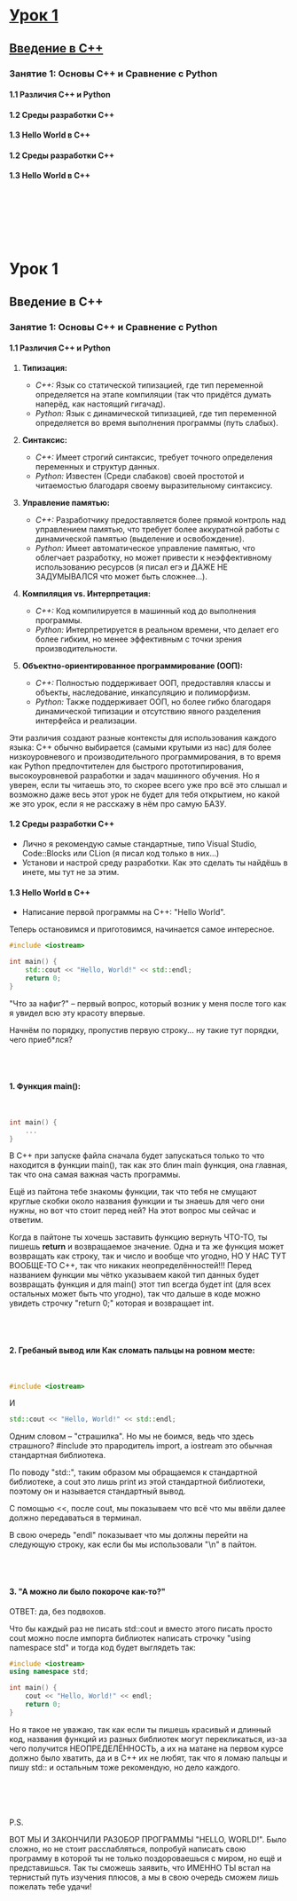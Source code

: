 # [Урок 1](#урок-1)
## [Введение в С++](#введение-в-с)
### Занятие 1: Основы C++ и Сравнение с Python
#### 1.1 Различия C++ и Python
#### 1.2 Среды разработки C++
#### 1.3 Hello World в C++
#### 1.2 Среды разработки C++
#### 1.3 Hello World в C++
<br/> <br/> <br/><br/><br/>



# Урок 1
## Введение в С++

### Занятие 1: Основы C++ и Сравнение с Python

#### 1.1 Различия C++ и Python
1. **Типизация:**
    - *C++:* Язык со статической типизацией, где тип переменной определяется на этапе компиляции (так что придётся думать наперёд, как настоящий гигачад).
    - *Python:* Язык с динамической типизацией, где тип переменной определяется во время выполнения программы (путь слабых).

2. **Синтаксис:**
    - *C++:* Имеет строгий синтаксис, требует точного определения переменных и структур данных.
    - *Python:* Известен (Среди слабаков) своей простотой и читаемостью благодаря своему выразительному синтаксису.

3. **Управление памятью:**
    - *C++:* Разработчику предоставляется более прямой контроль над управлением памятью, что требует более аккуратной работы с динамической памятью (выделение и освобождение).
    - *Python:* Имеет автоматическое управление памятью, что облегчает разработку, но может привести к неэффективному использованию ресурсов (я писал егэ и ДАЖЕ НЕ ЗАДУМЫВАЛСЯ что может быть сложнее...).

4. **Компиляция vs. Интерпретация:**
    - *C++:* Код компилируется в машинный код до выполнения программы.
    - *Python:* Интерпретируется в реальном времени, что делает его более гибким, но менее эффективным с точки зрения производительности.

5. **Объектно-ориентированное программирование (ООП):**
    - *C++:* Полностью поддерживает ООП, предоставляя классы и объекты, наследование, инкапсуляцию и полиморфизм.
    - *Python:* Также поддерживает ООП, но более гибко благодаря динамической типизации и отсутствию явного разделения интерфейса и реализации.

Эти различия создают разные контексты для использования каждого языка: C++ обычно выбирается (самыми крутыми из нас) для более низкоуровневого и производительного программирования, в то время как Python предпочтителен для быстрого прототипирования, высокоуровневой разработки и задач машинного обучения.
Но я уверен, если ты читаешь это, то скорее всего уже про всё это слышал и возможно даже весь этот урок не будет для тебя открытием, но какой же это урок, если я не расскажу в нём про самую БАЗУ.


#### 1.2 Среды разработки C++
- Лично я рекомендую самые стандартные, типо Visual Studio, Code::Blocks или CLion (я писал код только в них...)
- Установи и настрой среду разработки. Как это сделать ты найдёшь в инете, мы тут не за этим.

#### 1.3 Hello World в C++
- Написание первой программы на C++: "Hello World".

Теперь остановимся и приготовимся, начинается самое интересное.

```c++
#include <iostream>

int main() {
    std::cout << "Hello, World!" << std::endl;
    return 0;
}
```
"Что за нафиг?" – первый вопрос, который возник у меня после того как я увидел всю эту красоту впервые.

Начнём по порядку, пропустив первую строку... ну такие тут порядки, чего приеб*лся?

<br/> 
<br/> 

#### 1. Функция main():
<br/> 

``` c++
int main() {
    ...
}
```

В С++ при запуске файла сначала будет запускаться только то что находится в функции main(), так как это блин main функция, она главная, так что она самая важная часть программы.

Ещё из пайтона тебе знакомы функции, так что тебя не смущают круглые скобки около названия функции и ты знаешь для чего они нужны, но вот что стоит перед ней? На этот вопрос мы сейчас и ответим.

Когда в пайтоне ты хочешь заставить функцию вернуть ЧТО-ТО, ты пишешь **return** и возвращаемое значение. Одна и та же функция может возвращать как строку, так и число и вообще что угодно, НО У НАС ТУТ ВООБЩЕ-ТО С++, так что никаких неопределённостей!!! Перед названием функции мы чётко указываем какой тип данных будет возвращать функция и для main() этот тип всегда будет int (для всех остальных может быть что угодно), так что дальше в коде можно увидеть строчку "return 0;" которая и возвращает int.
<br/>
<br/>


<br/> 

#### 2. Гребаный вывод или Как сломать пальцы на ровном месте:

<br/> 

``` c++
#include <iostream>
```
И
``` c++
std::cout << "Hello, World!" << std::endl;
```

Одним словом – "страшилка". Но мы не боимся, ведь что здесь страшного? #include это прародитель import, а iostream это обычная стандартная библиотека.

По поводу "std::",
таким образом мы обращаемся к стандартной библиотеке, а cout это лишь print из этой стандартной библиотеки, поэтому он и называется стандартный вывод.

С помощью <<, после cout, мы показываем что всё что мы ввёли далее должно передаваться в терминал.

В свою очередь "endl" показывает что мы должны перейти на следующую строку, как если бы мы использовали "\n" в пайтон.

<br/> <br/> 
#### 3. "А можно ли было покороче как-то?"

ОТВЕТ: да, без подвохов.

Что бы каждый раз не писать std::cout и вместо этого писать просто cout можно после импорта библиотек написать строчку "using namespace std" и тогда код будет выглядеть так:
```c++
#include <iostream>
using namespace std;

int main() {
    cout << "Hello, World!" << endl;
    return 0;
}
```

Но я такое не уважаю, так как если ты пишешь красивый и длинный код, названия функций из разных библиотек могут перекликаться, из-за чего получится НЕОПРЕДЕЛЁННОСТЬ, а их на матане на первом курсе должно было хватить, да и в С++ их не любят, так что я ломаю пальцы и пишу std:: и остальным тоже рекомендую, но дело каждого.

<br/> <br/> <br/><br/>
P.S.

ВОТ МЫ И ЗАКОНЧИЛИ РАЗОБОР ПРОГРАММЫ "HELLO, WORLD!". Было сложно, но не стоит расслабляться, попробуй написать свою программу в которой ты не только поздороваешься с миром, но ещё и представишься. Так ты сможешь заявить, что ИМЕННО ТЫ встал на тернистый путь изучения плюсов, а мы в свою очередь сможем лишь пожелать тебе удачи!
